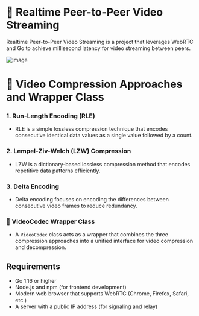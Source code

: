 # 🎥 Realtime Peer-to-Peer Video Streaming

Realtime Peer-to-Peer Video Streaming is a project that leverages WebRTC and Go to achieve millisecond latency for video streaming between peers.

![image](https://github.com/Sugoto/WebRTC-Video-Streaming/assets/60142374/fc7ea605-bc72-4e89-9e83-70c52e65b1db)

# 🌟 Video Compression Approaches and Wrapper Class

### 1. Run-Length Encoding (RLE)
- RLE is a simple lossless compression technique that encodes consecutive identical data values as a single value followed by a count.

### 2. Lempel-Ziv-Welch (LZW) Compression
- LZW is a dictionary-based lossless compression method that encodes repetitive data patterns efficiently.
  
### 3. Delta Encoding
- Delta encoding focuses on encoding the differences between consecutive video frames to reduce redundancy.

### 🧩 VideoCodec Wrapper Class
- A `VideoCodec` class acts as a wrapper that combines the three compression approaches into a unified interface for video compression and decompression.

## Requirements

- Go 1.16 or higher
- Node.js and npm (for frontend development)
- Modern web browser that supports WebRTC (Chrome, Firefox, Safari, etc.)
- A server with a public IP address (for signaling and relay)
